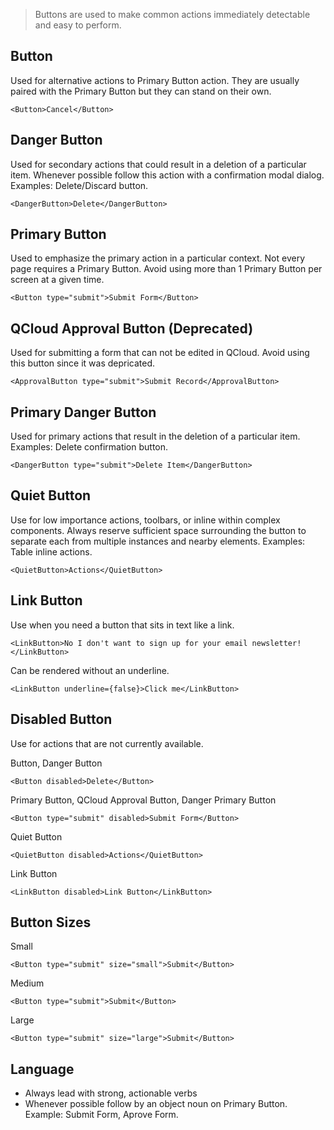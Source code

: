 > Buttons are used to make common actions immediately detectable and easy to perform.

## Button
Used for alternative actions to Primary Button action. They are usually paired with the Primary Button but they can stand on their own.
```react
<Button>Cancel</Button>
```

## Danger Button
Used for secondary actions that could result in a deletion of a particular item. Whenever possible follow this action with a confirmation modal dialog. Examples: Delete/Discard button.
```react
<DangerButton>Delete</DangerButton>
```
## Primary Button
Used to emphasize the primary action in a particular context. Not every page requires a Primary Button. Avoid using more than 1 Primary Button per screen at a given time.
```react
<Button type="submit">Submit Form</Button>
```

## QCloud Approval Button (Deprecated)
Used for submitting a form that can not be edited in QCloud. Avoid using this button since it was depricated.
```react
<ApprovalButton type="submit">Submit Record</ApprovalButton>
```

## Primary Danger Button
Used for primary actions that result in the deletion of a particular item. Examples: Delete confirmation button.
```react
<DangerButton type="submit">Delete Item</DangerButton>
```

## Quiet Button
Use for low importance actions, toolbars, or inline within complex components. Always reserve sufficient space surrounding the button to separate each from multiple instances and nearby elements. Examples: Table inline actions.
```react
<QuietButton>Actions</QuietButton>
```

## Link Button
Use when you need a button that sits in text like a link.

```react
<LinkButton>No I don't want to sign up for your email newsletter!</LinkButton>
```

Can be rendered without an underline.

```react
<LinkButton underline={false}>Click me</LinkButton>
```

## Disabled Button
Use for actions that are not currently available.

Button, Danger Button
```react
<Button disabled>Delete</Button>
```
Primary Button, QCloud Approval Button, Danger Primary Button
```react
<Button type="submit" disabled>Submit Form</Button>
```
Quiet Button
```react
<QuietButton disabled>Actions</QuietButton>
```
Link Button
```react
<LinkButton disabled>Link Button</LinkButton>
```

## Button Sizes
Small
```react
<Button type="submit" size="small">Submit</Button>
```
Medium
```react
<Button type="submit">Submit</Button>
```
Large
```react
<Button type="submit" size="large">Submit</Button>
```
## Language
- Always lead with strong, actionable verbs
- Whenever possible follow by an object noun on Primary Button. Example: Submit Form, Aprove Form.
